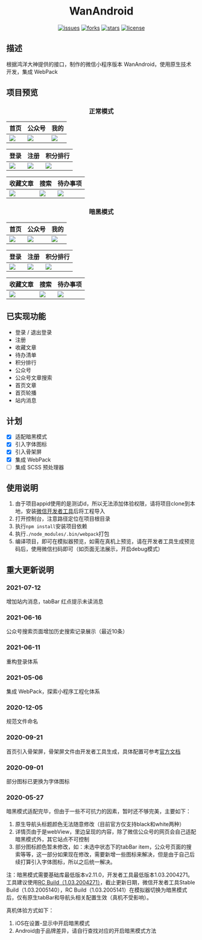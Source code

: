 <h1 align="center">WanAndroid</h1>
<p align="center">
    <a href="https://github.com/ASCII13/WanAndroid/issues"><img alt="issues" src="https://img.shields.io/github/issues/ASCII13/WanAndroid"></a>
    <a href="https://github.com/ASCII13/WanAndroid/network"><img alt="forks" src="https://img.shields.io/github/forks/ASCII13/WanAndroid"></a>
    <a href="https://github.com/ASCII13/WanAndroid/stargazers"><img alt="stars" src="https://img.shields.io/github/stars/ASCII13/WanAndroid"></a>
    <a href="https://github.com/ASCII13/WanAndroid/blob/master/LICENSE"><img alt="license" src="https://img.shields.io/github/license/ASCII13/WanAndroid"></a>
</p>

## 描述
根据鸿洋大神提供的接口，制作的微信小程序版本 WanAndroid，使用原生技术开发，集成 WebPack

## 项目预览
<h3 align="center">正常模式</h3>

| 首页 | 公众号| 我的 |
|-----|------|------|
| ![](https://github.com/ASCII13/WanAndroid/blob/master/screenshot/home.png) | ![](https://github.com/ASCII13/WanAndroid/blob/master/screenshot/offcialaccount.png) | ![](https://github.com/ASCII13/WanAndroid/blob/master/screenshot/mine.png) |

| 登录 | 注册| 积分排行 |
|-----|------|------|
| ![](https://github.com/ASCII13/WanAndroid/blob/master/screenshot/login.png) | ![](https://github.com/ASCII13/WanAndroid/blob/master/screenshot/register.png) | ![](https://github.com/ASCII13/WanAndroid/blob/master/screenshot/rank.png) |

| 收藏文章 | 搜索 | 待办事项 |
|-----|------|------|
| ![](https://github.com/ASCII13/WanAndroid/blob/master/screenshot/collection.png) | ![](https://github.com/ASCII13/WanAndroid/blob/master/screenshot/search.jpg) | ![](https://github.com/ASCII13/WanAndroid/blob/master/screenshot/todo.png) |

<h3 align="center">暗黑模式</h3>

| 首页 | 公众号| 我的 |
|-----|------|------|
| ![](https://github.com/ASCII13/WanAndroid/blob/master/screenshot/home_dark.png) | ![](https://github.com/ASCII13/WanAndroid/blob/master/screenshot/offcialaccount_dark.png) | ![](https://github.com/ASCII13/WanAndroid/blob/master/screenshot/mine_dark.png) |

| 登录 | 注册| 积分排行 |
|-----|------|------|
| ![](https://github.com/ASCII13/WanAndroid/blob/master/screenshot/login_dark.png) | ![](https://github.com/ASCII13/WanAndroid/blob/master/screenshot/register_dark.png) | ![](https://github.com/ASCII13/WanAndroid/blob/master/screenshot/rank_dark.png) |

| 收藏文章 | 搜索 | 待办事项 |
|-----|------|------|
| ![](https://github.com/ASCII13/WanAndroid/blob/master/screenshot/collection_dark.png) | ![](https://github.com/ASCII13/WanAndroid/blob/master/screenshot/search_dark.jpg) | ![](https://github.com/ASCII13/WanAndroid/blob/master/screenshot/todo_dark.png) |


## 已实现功能
* 登录 / 退出登录
* 注册
* 收藏文章
* 待办清单
* 积分排行
* 公众号
* 公众号文章搜索
* 首页文章
* 首页轮播
* 站内消息

## 计划
- [x] 适配暗黑模式
- [x] 引入字体图标
- [x] 引入骨架屏
- [x] 集成 WebPack
- [ ] 集成 SCSS 预处理器

## 使用说明
1. 由于项目appid使用的是测试id，所以无法添加体验权限，请将项目clone到本地，安装<a href="https://developers.weixin.qq.com/miniprogram/dev/devtools/download.html">微信开发者工具</a>后将工程导入
2. 打开控制台，注意路径定位在项目根目录
3. 执行`npm install`安装项目依赖
4. 执行`./node_modules/.bin/webpack`打包
5. 编译项目，即可在模拟器预览，如需在真机上预览，请在开发者工具生成预览码后，使用微信扫码即可（如页面无法展示，开启debug模式）

## 重大更新说明
### 2021-07-12
增加站内消息，tabBar 红点提示未读消息

### 2021-06-16
公众号搜索页面增加历史搜索记录展示（最近10条）

### 2021-06-11
重构登录体系

### 2021-05-06
集成 WebPack，探索小程序工程化体系

### 2020-12-05
规范文件命名

### 2020-09-21
首页引入骨架屏，骨架屏文件由开发者工具生成，具体配置可参考[官方文档](https://developers.weixin.qq.com/miniprogram/dev/devtools/skeleton.html)

### 2020-09-01
部分图标已更换为字体图标

### 2020-05-27
暗黑模式适配完毕，但由于一些不可抗力的因素，暂时还不够完美，主要如下：
1. 原生导航头标题颜色无法随意修改（目前官方仅支持black和white两种）
2. 详情页由于是webView，里边呈现的内容，除了微信公众号的网页会自己适配暗黑模式外，其它站点不可控制
3. 部分图标颜色暂未修改，如：未选中状态下的tabBar item，公众号页面的搜索等等，这一部分如果现在修改，需要新增一些图标来解决，但是由于自己后续打算引入字体图标，所以之后统一解决。

注：暗黑模式需要基础库最低版本v2.11.0，开发者工具最低版本1.03.2004271。工具建议使用<a href="https://servicewechat.com/wxa-dev-logic/download_redirect?type=darwin&from=mpwiki&download_version=1032004271&version_type=1">RC Build（1.03.2004271）</a>，截止更新日期，微信开发者工具Stable Build（1.03.2005140），RC Build（1.03.2005141）在模拟器切换为暗黑模式后，仅有原生tabBar和导航头相关配置生效（真机不受影响）。

真机体验方式如下：
1. iOS在设置-显示中开启暗黑模式
2. Android由于品牌差异，请自行查找对应的开启暗黑模式方法
